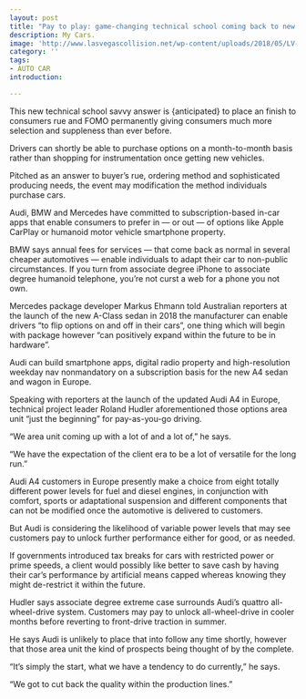 ```yaml
---
layout: post
title: "Pay to play: game-changing technical school coming back to new cars"
description: My Cars.
image: 'http://www.lasvegascollision.net/wp-content/uploads/2018/05/LV-Collision.jpg'
category: ''
tags:
- AUTO CAR
introduction:

---
```

This new technical school savvy answer is {anticipated} to place an finish to consumers rue and FOMO permanently giving consumers much more selection and suppleness than ever before.

Drivers can shortly be able to purchase options on a month-to-month basis rather than shopping for instrumentation once getting new vehicles.

Pitched as an answer to buyer’s rue, ordering method and sophisticated producing needs, the event may modification the method individuals purchase cars.

Audi, BMW and Mercedes have committed to subscription-based in-car apps that enable consumers to prefer in — or out — of options like Apple CarPlay or humanoid motor vehicle smartphone property.

BMW says annual fees for services — that come back as normal in several cheaper automotives — enable individuals to adapt their car to non-public circumstances. If you turn from associate degree iPhone to associate degree humanoid telephone, you’re not curst a web for a phone you not own.

Mercedes package developer Markus Ehmann told Australian reporters at the launch of the new A-Class sedan in 2018 the manufacturer can enable drivers “to flip options on and off in their cars”, one thing which will begin with package however “can positively expand within the future to be in hardware”.

Audi can build smartphone apps, digital radio property and high-resolution weekday nav nonmandatory on a subscription basis for the new A4 sedan and wagon in Europe.

Speaking with reporters at the launch of the updated Audi A4 in Europe, technical project leader Roland Hudler aforementioned those options area unit “just the beginning” for pay-as-you-go driving.

“We area unit coming up with a lot of and a lot of,” he says.

“We have the expectation of the client era to be a lot of versatile for the long run.”

Audi A4 customers in Europe presently make a choice from eight totally different power levels for fuel and diesel engines, in conjunction with comfort, sports or adaptational suspension and different components that can not be modified once the automotive is delivered to customers.

But Audi is considering the likelihood of variable power levels that may see customers pay to unlock further performance either for good, or as needed.

If governments introduced tax breaks for cars with restricted power or prime speeds, a client would possibly like better to save cash by having their car’s performance by artificial means capped whereas knowing they might de-restrict it within the future.

Hudler says associate degree extreme case surrounds Audi’s quattro all-wheel-drive system. Customers may pay to unlock all-wheel-drive in cooler months before reverting to front-drive traction in summer.

He says Audi is unlikely to place that into follow any time shortly, however that those area unit the kind of prospects being thought of by the complete.

“It’s simply the start, what we have a tendency to do currently,” he says.

“We got to cut back the quality within the production lines.”